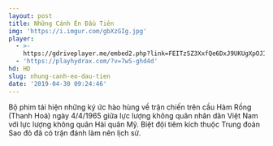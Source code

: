 ```yaml
---
layout: post
title: Những Cánh Én Đầu Tiên
img: 'https://i.imgur.com/gbXzGIg.jpg'
player:
  - >-
    https://gdriveplayer.me/embed2.php?link=FEITzSZ3XxfQe6DxJ9UKUgXpOJIRZeQUhUJfj%252FRIaIMqtwJ664QHhh9RFsZXmFqeyJ09Qra%252FAkg8Bh2LbCYAxNhFgR9QosnoDRCa2W7OacXPYtRVxGuNjdY%252Fv7ABZGCrpGrwu9zlqRv%252B6r6MwdmNx1UiyCDVZc%252B92Du0ZjTIZ9eN1yu40yhm%252FTKCjud62A2s58IY2T6VBWEaJCFXD93Hus
  - 'https://playhydrax.com/?v=7wS-ghd4d'
hd: HD
slug: nhung-canh-eo-dau-tien
date: '2019-04-30 09:24:46'
---
```

Bộ phim tái hiện những ký ức hào hùng về trận chiến trên cầu Hàm Rồng (Thanh Hoá) ngày 4/4/1965 giữa lực lượng không quân nhân dân Việt Nam với lực lượng không quân Hải quân Mỹ. Biệt đội tiêm kích thuộc Trung đoàn Sao đỏ đã có trận đánh làm nên lịch sử.
